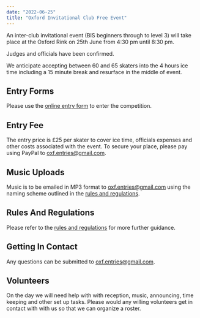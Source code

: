 ```yaml
---
date: "2022-06-25"
title: "Oxford Invitational Club Free Event"
---
```


An inter-club invitational event (BIS beginners through to level 3) will take place at the Oxford Rink on 25th June from 4:30 pm until 8:30 pm.

Judges and officials have been confirmed.

We anticipate accepting between 60 and 65 skaters into the 4 hours ice time including a 15 minute break and resurface in the middle of event.

## Entry Forms

Please use the [online entry form][entry] to enter the competition.

## Entry Fee

The entry price is £25 per skater to cover ice time, officials expenses and other costs associated with the event. To secure your place, please pay using PayPal to oxf.entries@gmail.com.

## Music Uploads

Music is to be emailed in MP3 format to oxf.entries@gmail.com using the naming scheme outlined in the [rules and regulations][rules].

## Rules And Regulations

Please refer to the [rules and regulations][rules] for more further guidance.

## Getting In Contact

Any questions can be submitted to oxf.entries@gmail.com.

## Volunteers

On the day we will need help with with reception, music, announcing, time keeping and other set up tasks. Please would any willing volunteers get in contact with with us so that we can organize a roster.

[entry]: https://forms.office.com/r/rSvpawPJyh
[rules]: /events/invitational/Oxford-Invitational-Rules-And-Regulations-25.06.2022.pdf

